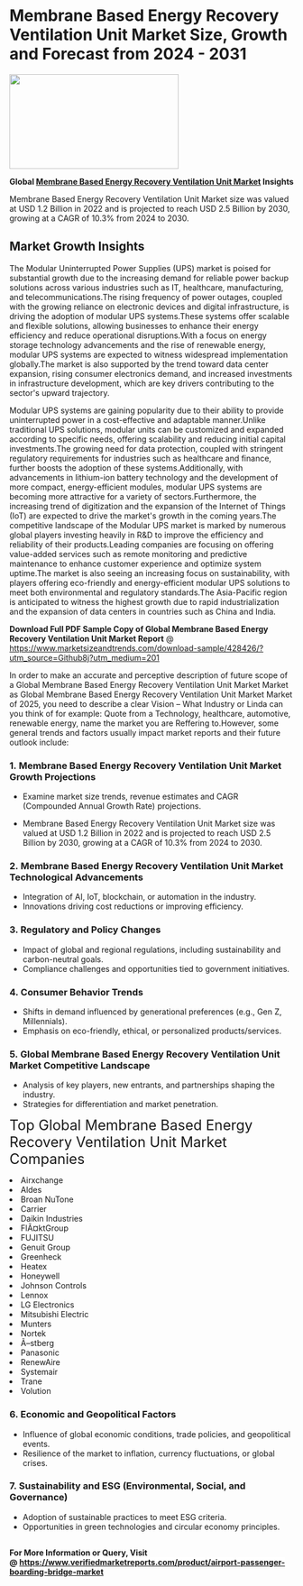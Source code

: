 <H1>Membrane Based Energy Recovery Ventilation Unit Market Size, Growth and Forecast from 2024 - 2031</H1><img class="aligncenter size-medium wp-image-584254" src="https://thirdeyenews.in/wp-content/uploads/2024/09/Global-Market-Research-300x168.jpeg" alt="" width="300" height="168" /><p><strong>Global&nbsp;<a href="https://www.marketsizeandtrends.com/download-sample/428426/?utm_source=Github8j?utm_medium=201">Membrane Based Energy Recovery Ventilation Unit Market</a> Insights</strong></p><p>Membrane Based Energy Recovery Ventilation Unit Market size was valued at USD 1.2 Billion in 2022 and is projected to reach USD 2.5 Billion by 2030, growing at a CAGR of 10.3% from 2024 to 2030.</p><p><h2>Market Growth Insights</h2> <p>The Modular Uninterrupted Power Supplies (UPS) market is poised for substantial growth due to the increasing demand for reliable power backup solutions across various industries such as IT, healthcare, manufacturing, and telecommunications.The rising frequency of power outages, coupled with the growing reliance on electronic devices and digital infrastructure, is driving the adoption of modular UPS systems.These systems offer scalable and flexible solutions, allowing businesses to enhance their energy efficiency and reduce operational disruptions.With a focus on energy storage technology advancements and the rise of renewable energy, modular UPS systems are expected to witness widespread implementation globally.The market is also supported by the trend toward data center expansion, rising consumer electronics demand, and increased investments in infrastructure development, which are key drivers contributing to the sector's upward trajectory.</p> <p>Modular UPS systems are gaining popularity due to their ability to provide uninterrupted power in a cost-effective and adaptable manner.Unlike traditional UPS solutions, modular units can be customized and expanded according to specific needs, offering scalability and reducing initial capital investments.The growing need for data protection, coupled with stringent regulatory requirements for industries such as healthcare and finance, further boosts the adoption of these systems.Additionally, with advancements in lithium-ion battery technology and the development of more compact, energy-efficient modules, modular UPS systems are becoming more attractive for a variety of sectors.Furthermore, the increasing trend of digitization and the expansion of the Internet of Things (IoT) are expected to drive the market's growth in the coming years.The competitive landscape of the Modular UPS market is marked by numerous global players investing heavily in R&D to improve the efficiency and reliability of their products.Leading companies are focusing on offering value-added services such as remote monitoring and predictive maintenance to enhance customer experience and optimize system uptime.The market is also seeing an increasing focus on sustainability, with players offering eco-friendly and energy-efficient modular UPS solutions to meet both environmental and regulatory standards.The Asia-Pacific region is anticipated to witness the highest growth due to rapid industrialization and the expansion of data centers in countries such as China and India.</p> <p><span class=""><strong>Download Full PDF Sample Copy of Global Membrane Based Energy Recovery Ventilation Unit Market Report</strong> @ <a href="https://www.marketsizeandtrends.com/download-sample/428426/?utm_source=Github8j?utm_medium=201" target="_blank">https://www.marketsizeandtrends.com/download-sample/428426/?utm_source=Github8j?utm_medium=201</a></span></p><p>In order to make an accurate and perceptive description of future scope of a Global&nbsp;Membrane Based Energy Recovery Ventilation Unit Market Market as Global&nbsp;Membrane Based Energy Recovery Ventilation Unit Market Market of 2025, you need to describe a clear Vision &ndash; What Industry or Linda can you think of for example: Quote from a Technology, healthcare, automotive, renewable energy, name the market you are Reffering to.However, some general trends and factors usually impact market reports and their future outlook include:</p><h3>1.&nbsp;<strong>Membrane Based Energy Recovery Ventilation Unit Market Growth Projections</strong></h3><ul><li>Examine market size trends, revenue estimates and CAGR (Compounded Annual Growth Rate) projections.</li><li><p>Membrane Based Energy Recovery Ventilation Unit Market size was valued at USD 1.2 Billion in 2022 and is projected to reach USD 2.5 Billion by 2030, growing at a CAGR of 10.3% from 2024 to 2030.</p></li></ul><h3>2.&nbsp;<strong>Membrane Based Energy Recovery Ventilation Unit Market Technological Advancements</strong></h3><ul><li>Integration of AI, IoT, blockchain, or automation in the industry.</li><li>Innovations driving cost reductions or improving efficiency.</li></ul><h3>3.&nbsp;<strong>Regulatory and Policy Changes</strong></h3><ul><li>Impact of global and regional regulations, including sustainability and carbon-neutral goals.</li><li>Compliance challenges and opportunities tied to government initiatives.</li></ul><h3>4.&nbsp;<strong>Consumer Behavior Trends</strong></h3><ul><li>Shifts in demand influenced by generational preferences (e.g., Gen Z, Millennials).</li><li>Emphasis on eco-friendly, ethical, or personalized products/services.</li></ul><h3>5.&nbsp;<strong>Global Membrane Based Energy Recovery Ventilation Unit Market Competitive Landscape</strong></h3><ul><li>Analysis of key players, new entrants, and partnerships shaping the industry.</li><li>Strategies for differentiation and market penetration.</li></ul><p data-pm-slice="1 1 []"><span style="color: inherit; font-family: inherit; font-size: 25px;">Top Global Membrane Based Energy Recovery Ventilation Unit Market Companies</span></p><div class="" data-test-id=""><p><li>Airxchange</li><li> Aldes</li><li> Broan NuTone</li><li> Carrier</li><li> Daikin Industries</li><li> FlÃ¤ktGroup</li><li> FUJITSU</li><li> Genuit Group</li><li> Greenheck</li><li> Heatex</li><li> Honeywell</li><li> Johnson Controls</li><li> Lennox</li><li> LG Electronics</li><li> Mitsubishi Electric</li><li> Munters</li><li> Nortek</li><li> Ã–stberg</li><li> Panasonic</li><li> RenewAire</li><li> Systemair</li><li> Trane</li><li> Volution</li></p></div><h3>6.&nbsp;<strong>Economic and Geopolitical Factors</strong></h3><ul><li>Influence of global economic conditions, trade policies, and geopolitical events.</li><li>Resilience of the market to inflation, currency fluctuations, or global crises.</li></ul><h3>7.&nbsp;<strong>Sustainability and ESG (Environmental, Social, and Governance)</strong></h3><ul><li>Adoption of sustainable practices to meet ESG criteria.</li><li>Opportunities in green technologies and circular economy principles.</li></ul><h2><strong style="font-size: 14px;">For More Information or Query, Visit @&nbsp;</strong><a style="background-color: #ffffff; font-size: 14px;" href="https://www.marketsizeandtrends.com/report/membrane-based-energy-recovery-ventilation-unit-market/" target="_blank">https://www.verifiedmarketreports.com/product/airport-passenger-boarding-bridge-market</a></h2>